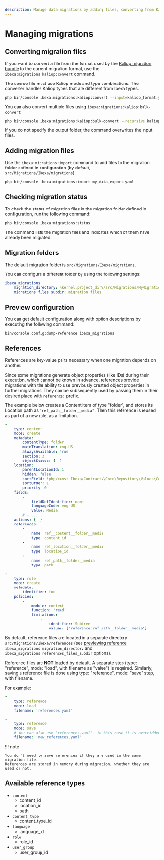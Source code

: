 ```yaml
---
description: Manage data migrations by adding files, converting from Kaliop migration bundle, checking migration status, and setting up configuration.
---
```


# Managing migrations

## Converting migration files

If you want to convert a file from the format used by the
[Kaliop migration bundle](https://github.com/kaliop-uk/ezmigrationbundle)
to the current migration format, use the `ibexa:migrations:kaliop:convert` command.

The source file must use Kaliop mode and type combinations.
The converter handles Kaliop types that are different from Ibexa types.

``` bash
php bin/console ibexa:migrations:kaliop:convert --input=kaliop_format.yaml --output=ibexa_format.yaml
```

You can also convert multiple files using `ibexa:migrations:kaliop:bulk-convert`:

``` bash
php bin/console ibexa:migrations:kaliop:bulk-convert --recursive kaliop_files ibexa_files
```

If you do not specify the output folder, the command overwrites the input files.

## Adding migration files

Use the `ibexa:migrations:import` command to add files to the migration folder defined in configuration
(by default, `src/Migrations/Ibexa/migrations`).

``` bash
php bin/console ibexa:migrations:import my_data_export.yaml
```

## Checking migration status

To check the status of migration files in the migration folder defined in configuration,
run the following command:

``` bash
php bin/console ibexa:migrations:status
```

The command lists the migration files and indicates which of them have already been migrated.

## Migration folders

The default migration folder is `src/Migrations/Ibexa/migrations`.

You can configure a different folder by using the following settings:

``` yaml
ibexa_migrations:
    migration_directory: %kernel.project_dir%/src/Migrations/MyMigrations/
    migrations_files_subdir: migration_files
```

## Preview configuration

You can get default configuration along with option descriptions by executing the following command:

```bash
bin/console config:dump-reference ibexa_migrations
```

## References

References are key-value pairs necessary when one migration depends on another.

Since some migrations generate object properties (like IDs) during their execution, which cannot be known in advance,
references provide migrations with the ability to use previously created object properties in further migrations.
They can be subsequently used by passing them in their desired place with `reference:` prefix.

The example below creates a Content item of type "folder", and stores its Location path as `"ref_path__folder__media"`.
Then this reference is reused as part of a new role, as a limitation.

```yaml
-
    type: content
    mode: create
    metadata:
        contentType: folder
        mainTranslation: eng-US
        alwaysAvailable: true
        section: 3
        objectStates: {  }
    location:
        parentLocationId: 1
        hidden: false
        sortField: !php/const Ibexa\Contracts\Core\Repository\Values\Content\Location::SORT_FIELD_NAME
        sortOrder: 1
        priority: 0
    fields:
        -
            fieldDefIdentifier: name
            languageCode: eng-US
            value: Media
        # - ...
    actions: {  }
    references:
        -
            name: ref__content__folder__media
            type: content_id
        -
            name: ref_location__folder__media
            type: location_id
        -
            name: ref_path__folder__media
            type: path

-
    type: role
    mode: create
    metadata:
        identifier: foo
    policies:
        -
            module: content
            function: 'read'
            limitations:
                -
                    identifier: Subtree
                    values: ['reference:ref_path__folder__media']

```

By default, reference files are located in a separate directory `src/Migrations/Ibexa/references`
(see [previewing reference](#preview-configuration)
`ibexa_migrations.migration_directory` and `ibexa_migrations.references_files_subdir` options).

Reference files are **NOT** loaded by default. A separate step (type: "reference", mode: "load", with filename as "value")
is required. Similarly, saving a reference file is done using type: "reference", mode: "save" step, with filename.

For example:
```yaml
-
    type: reference
    mode: load
    filename: 'references.yaml'

-
    type: reference
    mode: save
    # You can also use 'references.yaml', in this case it is overridden
    filename: 'new_references.yaml'
```

!!! note

    You don't need to save references if they are used in the same migration file.
    References are stored in memory during migration, whether they are used or not.

## Available reference types

- `content`
    - content_id
    - location_id
    - path
- `content_type`
    - content_type_id
- `language`
    - language_id
- `role`
    - role_id
- `user_group`
    - user_group_id
